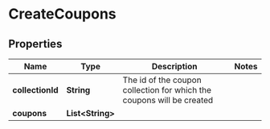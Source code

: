 
# CreateCoupons

## Properties
Name | Type | Description | Notes
------------ | ------------- | ------------- | -------------
**collectionId** | **String** | The id of the coupon collection for which the coupons will be created | 
**coupons** | **List&lt;String&gt;** |  | 



